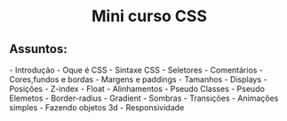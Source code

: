 <h1 align="center">Mini curso CSS</h1>


<h2>Assuntos:</h2>
- Introdução
- Oque é CSS
- Sintaxe CSS
- Seletores
- Comentários
- Cores,fundos e bordas
- Margens e paddings
- Tamanhos
- Displays
- Posições
- Z-index
- Float
- Alinhamentos
- Pseudo Classes
- Pseudo Elemetos
- Border-radius
- Gradient
- Sombras
- Transições
- Animações simples
- Fazendo objetos 3d
- Responsividade
